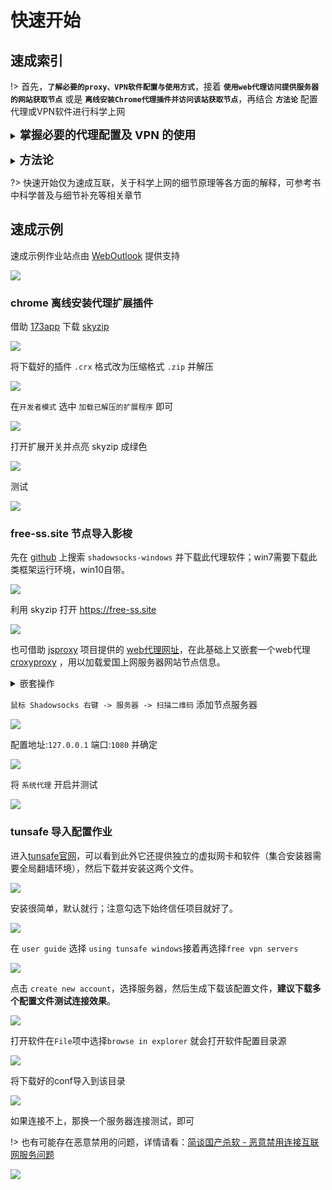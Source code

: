 # 快速开始

## 速成索引

!> 首先，**`了解必要的proxy、VPN软件配置与使用方式`**，接着 **`使用web代理访问提供服务器的网站获取节点`** 或是 **`离线安装Chrome代理插件并访问该站获取节点`**，再结合 **`方法论`** 配置代理或VPN软件进行科学上网

**<details><summary><font size="4">掌握必要的代理配置及 VPN 的使用</font></summary>** 

  * [SS/SSR](proxy/ss-ssr.md)
  * [v2ray](proxy/v2ray.md)
  * [SSH-Tunnel](proxy/SSH-Tunnel.md)
  * [网页代理的使用](web/web-proxy.md)
  * [典型VPN概览](vpn/classical-vpn.md)
  * [opera](browse/opera.md)（注意示例中以压缩包的形式安装Chrome插件）

</details>

**<details><summary><font size="4">方法论</font></summary>** 

  * [获取梯子上网的方式](method/get-method.md)

</details>

?> 快速开始仅为速成互联，关于科学上网的细节原理等各方面的解释，可参考书中科学普及与细节补充等相关章节


## 速成示例

速成示例作业站点由 [WebOutlook](https://github.com/hoodiearon/WebOutlook) 提供支持

![](https://i.postimg.cc/Fz2bDWSs/Snipaste-2019-07-01-04-27-55.png)

### chrome 离线安装代理扩展插件

借助 [173app](https://173app.com) 下载 [skyzip](https://173app.com/apps/hbgknjagaclofapkgkeapamhmglnbphi) 

![](https://i.postimg.cc/jq4Q0cr9/Snipaste-2019-07-01-03-43-31.png)

将下载好的插件 `.crx` 格式改为压缩格式 `.zip` 并解压

![](https://i.postimg.cc/brnvP3Z5/Snipaste-2019-07-01-03-51-18.png)

在`开发者模式` 选中 `加载已解压的扩展程序` 即可

![](https://i.postimg.cc/hjzCSdcw/hasi9.png)

打开扩展开关并点亮 skyzip 成绿色

![](https://i.postimg.cc/ht2rS7yz/Snipaste-2019-07-01-04-12-46.png)

测试

![](https://i.postimg.cc/PqGqvSFB/Snipaste-2019-07-01-04-15-42.png)


### free-ss.site 节点导入影梭

先在 [github](https://github.com/) 上搜索 `shadowsocks-windows` 并下载此代理软件；win7需要下载此类框架运行环境，win10自带。

![](https://i.postimg.cc/dtxRWXJR/Snipaste-2019-07-01-02-52-33.png)

利用 skyzip 打开 https://free-ss.site

![](https://i.postimg.cc/zfxpz271/Snipaste-2019-07-01-04-54-26.png)


也可借助 [jsproxy](https://github.com/EtherDream/jsproxy/) 项目提供的 [web代理网址](https://jsproxy.ga/)，在此基础上又嵌套一个web代理 [croxyproxy](https://www.croxyproxy.com/) ，用以加载爱国上网服务器网站节点信息。

<details><summary> 嵌套操作 </summary>

?> 嵌套的原因是：虽然有些web代理没被墙，但并不会完全加载各个网站的相关脚本等其他代码，所以就用到其他web代理（也有很多被墙的）作为嵌套使用。

![](https://i.postimg.cc/7YsJHTcq/new11.png)

</details>

`鼠标 Shadowsocks 右键 -> 服务器 -> 扫描二维码` 添加节点服务器

![](https://i.postimg.cc/15vSbGdr/Snipaste-2019-07-01-00-03-43.png)

配置地址:`127.0.0.1` 端口:`1080` 并确定

![](https://i.postimg.cc/MHvGF9YN/Snipaste-2019-07-01-03-21-10.png)

将 `系统代理` 开启并测试

![](https://i.postimg.cc/K8qTfcMv/Snipaste-2019-07-01-04-44-42.png)

### tunsafe 导入配置作业

进入[tunsafe官网](https://tunsafe.com/)，可以看到此外它还提供独立的虚拟网卡和软件（集合安装器需要全局翻墙环境），然后下载并安装这两个文件。

![](https://i.postimg.cc/1XRCdppx/20190607083401.png)

安装很简单，默认就行；注意勾选下始终信任项目就好了。

![](https://i.postimg.cc/Z5LLG954/20190607083553.png)

在 `user guide` 选择 `using tunsafe windows`接着再选择`free vpn servers`

![](https://i.postimg.cc/7LKsW3r8/20190606205200.png)

点击 `create new account`，选择服务器，然后生成下载该配置文件，**建议下载多个配置文件测试连接效果**。

![](https://i.postimg.cc/63NrzTyJ/20190606205536.png)

打开软件在`File`项中选择`browse in explorer` 就会打开软件配置目录源

![](https://i.postimg.cc/hv8Qj0rf/Snipaste-2019-06-06-21-11-36.png)

将下载好的conf导入到该目录

![](https://i.postimg.cc/SRYVwsqj/20190607092202.png)

如果连接不上，那换一个服务器连接测试，即可

!> 也有可能存在恶意禁用的问题，详情请看：[简谈国产杀软 - 恶意禁用连接互联网服务问题](append/guochan-sharuan?id=恶意禁用连接互联网服务问题)

![](https://i.postimg.cc/T3RbDfrP/Snipaste-2019-06-07-08-54-24.png)
